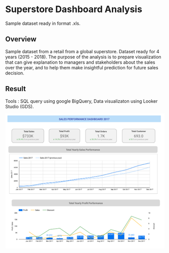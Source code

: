 # Superstore Dashboard Analysis
Sample dataset ready in format .xls.

## Overview
Sample dataset from a retail from a global superstore. Dataset ready for 4 years (2015 - 2018). 
The purpose of the analysis is to prepare visualization that can give explanation to managers and stakeholders about the sales over the year, and to help them make insightful prediction for future sales decision. 

## Result
Tools : SQL query using google BigQuery, Data visualizaton using Looker Studio (GDS). 

![image](images/1.jpg)

